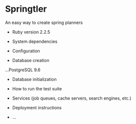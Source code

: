 # Springtler

An easy way to create spring planners

* Ruby version 2.2.5

* System dependencies

* Configuration

* Database creation

...PostgreSQL 9.6

* Database initialization

* How to run the test suite

* Services (job queues, cache servers, search engines, etc.)

* Deployment instructions

* ...
